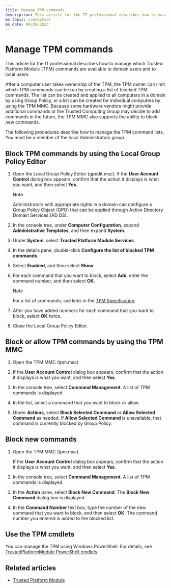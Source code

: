 ```yaml
---
title: Manage TPM commands
description: This article for the IT professional describes how to manage which Trusted Platform Module (TPM) commands are available to domain users and to local users.
ms.topic: conceptual
ms.date: 04/26/2023
---
```


# Manage TPM commands

This article for the IT professional describes how to manage which Trusted Platform Module (TPM) commands are available to domain users and to local users.

After a computer user takes ownership of the TPM, the TPM owner can limit which TPM commands can be run by creating a list of blocked TPM commands. The list can be created and applied to all computers in a domain by using Group Policy, or a list can be created for individual computers by using the TPM MMC. Because some hardware vendors might provide additional commands or the Trusted Computing Group may decide to add commands in the future, the TPM MMC also supports the ability to block new commands.

The following procedures describe how to manage the TPM command lists. You must be a member of the local Administrators group.

## Block TPM commands by using the Local Group Policy Editor

1. Open the Local Group Policy Editor (gpedit.msc). If the **User Account Control** dialog box appears, confirm that the action it displays is what you want, and then select **Yes**.

    > [!NOTE]
    >
    > Administrators with appropriate rights in a domain can configure a Group Policy Object (GPO) that can be applied through Active Directory Domain Services (AD DS).

1. In the console tree, under **Computer Configuration**, expand **Administrative Templates**, and then expand **System**.

1. Under **System**, select **Trusted Platform Module Services**.

1. In the details pane, double-click **Configure the list of blocked TPM commands**.

1. Select **Enabled**, and then select **Show**.

1. For each command that you want to block, select **Add**, enter the command number, and then select **OK**.

    > [!NOTE]
    >
    > For a list of commands, see links in the [TPM Specification](https://www.trustedcomputinggroup.org/tpm-main-specification/).

1. After you have added numbers for each command that you want to block, select **OK** twice.

1. Close the Local Group Policy Editor.

## Block or allow TPM commands by using the TPM MMC

1. Open the TPM MMC (tpm.msc)

1. If the **User Account Control** dialog box appears, confirm that the action it displays is what you want, and then select **Yes**.

1. In the console tree, select **Command Management**. A list of TPM commands is displayed.

1. In the list, select a command that you want to block or allow.

1. Under **Actions**, select **Block Selected Command** or **Allow Selected Command** as needed. If **Allow Selected Command** is unavailable, that command is currently blocked by Group Policy.

## Block new commands

1. Open the TPM MMC (tpm.msc).

    If the **User Account Control** dialog box appears, confirm that the action it displays is what you want, and then select **Yes**.

1. In the console tree, select **Command Management**. A list of TPM commands is displayed.

1. In the **Action** pane, select **Block New Command**. The **Block New Command** dialog box is displayed.

1. In the **Command Number** text box, type the number of the new command that you want to block, and then select **OK**. The command number you entered is added to the blocked list.

## Use the TPM cmdlets

You can manage the TPM using Windows PowerShell. For details, see [TrustedPlatformModule PowerShell cmdlets](/powershell/module/trustedplatformmodule/?view=win10-ps&preserve-view=true).

## Related articles

- [Trusted Platform Module](trusted-platform-module-top-node.md)
